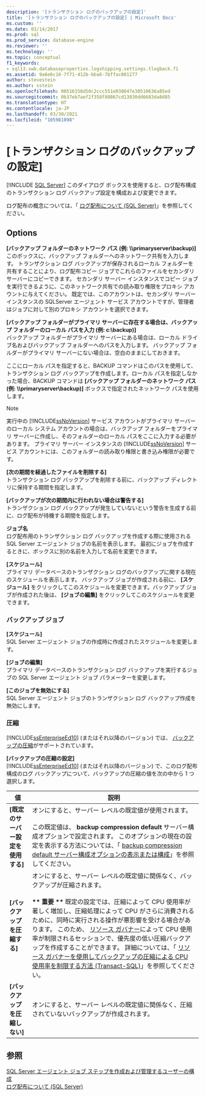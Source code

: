 ```yaml
---
description: '[トランザクション ログのバックアップの設定]'
title: '[トランザクション ログのバックアップの設定] | Microsoft Docs'
ms.custom: ''
ms.date: 03/14/2017
ms.prod: sql
ms.prod_service: database-engine
ms.reviewer: ''
ms.technology: ''
ms.topic: conceptual
f1_keywords:
- sql13.swb.databaseproperties.logshipping.settings.tlogback.f1
ms.assetid: 9a6e6c16-7f71-412b-bba6-7bffac001277
author: stevestein
ms.author: sstein
ms.openlocfilehash: 00516158d50c2ccc551e038647e38510636a85ed
ms.sourcegitcommit: 0b37eb7aef2f358f80867cd13830dd6683da8d85
ms.translationtype: HT
ms.contentlocale: ja-JP
ms.lasthandoff: 03/30/2021
ms.locfileid: "105981098"
---
```

# <a name="log-shipping-transaction-log-backup-settings"></a>[トランザクション ログのバックアップの設定]
 [!INCLUDE [SQL Server](../../includes/applies-to-version/sqlserver.md)]
  このダイアログ ボックスを使用すると、ログ配布構成のトランザクション ログ バックアップ設定を構成および変更できます。  
  
 ログ配布の概念については、「 [ログ配布について &#40;SQL Server&#41;](../../database-engine/log-shipping/about-log-shipping-sql-server.md)」を参照してください。  
  
## <a name="options"></a>Options  
 **[バックアップ フォルダーのネットワーク パス (例: \\\\primaryserver\\backup)]**  
 このボックスに、バックアップ フォルダーへのネットワーク共有を入力します。 トランザクション ログ バックアップが保存されるローカル フォルダーを共有することにより、ログ配布コピー ジョブでこれらのファイルをセカンダリ サーバーにコピーできます。 セカンダリ サーバー インスタンスでコピー ジョブを実行できるように、このネットワーク共有での読み取り権限をプロキシ アカウントに与えてください。 既定では、このアカウントは、セカンダリ サーバー インスタンスの SQLServer エージェント サービス アカウントですが、管理者はジョブに対して別のプロキシ アカウントを選択できます。  
  
 **[バックアップ フォルダーがプライマリ サーバーに存在する場合は、バックアップ フォルダーのローカル パスを入力 (例: c:\\backup)]**  
 バックアップ フォルダーがプライマリ サーバーにある場合は、ローカル ドライブ名およびバックアップ フォルダーへのパスを入力します。 バックアップ フォルダーがプライマリ サーバーにない場合は、空白のままにしておきます。  
  
 ここにローカル パスを指定すると、BACKUP コマンドはこのパスを使用して、トランザクション ログ バックアップを作成します。ローカル パスを指定しなかった場合、BACKUP コマンドは **[バックアップ フォルダーのネットワーク パス (例: \\\\primaryserver\\backup)]** ボックスで指定されたネットワーク パスを使用します。  
  
> [!NOTE]  
>  実行中の [!INCLUDE[ssNoVersion](../../includes/ssnoversion-md.md)] サービス アカウントがプライマリ サーバーのローカル システム アカウントの場合は、バックアップ フォルダーをプライマリ サーバーに作成し、そのフォルダーのローカル パスをここに入力する必要があります。 プライマリ サーバー インスタンスの [!INCLUDE[ssNoVersion](../../includes/ssnoversion-md.md)] サービス アカウントには、このフォルダーの読み取り権限と書き込み権限が必要です。  
  
 **[次の期間を経過したファイルを削除する]**  
 トランザクション ログ バックアップを削除する前に、バックアップ ディレクトリに保持する期間を指定します。  
  
 **[バックアップが次の期間内に行われない場合は警告する]**  
 トランザクション ログ バックアップが発生していないという警告を生成する前に、ログ配布が待機する期間を指定します。  
  
 **ジョブ名**  
 ログ配布用のトランザクション ログ バックアップを作成する際に使用される SQL Server エージェント ジョブの名前を表示します。 最初にジョブを作成するときに、ボックスに別の名前を入力して名前を変更できます。  
  
 **[スケジュール]**  
 プライマリ データベースのトランザクション ログのバックアップに関する現在のスケジュールを表示します。 バックアップ ジョブが作成される前に、 **[スケジュール]** をクリックしてこのスケジュールを変更できます。バックアップ ジョブが作成された後は、 **[ジョブの編集]** をクリックしてこのスケジュールを変更できます。  
  
### <a name="backup-job"></a>バックアップ ジョブ  
 **[スケジュール]**  
 SQL Server エージェント ジョブの作成時に作成されたスケジュールを変更します。  
  
 **[ジョブの編集]**  
 プライマリ データベースのトランザクション ログ バックアップを実行するジョブの SQL Server エージェント ジョブ パラメーターを変更します。  
  
 **[このジョブを無効にする]**  
 SQL Server エージェント ジョブのトランザクション ログ バックアップ作成を無効にします。  
  
### <a name="compression"></a>圧縮  
 [!INCLUDE[ssEnterpriseEd10](../../includes/ssenterpriseed10-md.md)] (またはそれ以降のバージョン) では、 [バックアップの圧縮](../../relational-databases/backup-restore/backup-compression-sql-server.md)がサポートされています。  
  
 **[バックアップの圧縮の設定]**  
 [!INCLUDE[ssEnterpriseEd10](../../includes/ssenterpriseed10-md.md)] (またはそれ以降のバージョン) で、このログ配布構成のログ バックアップについて、バックアップの圧縮の値を次の中から 1 つ選択します。  
  
|値|説明|  
|-|-|  
|**[既定のサーバー設定を使用する]**|オンにすると、サーバー レベルの既定値が使用されます。<br /><br /> この既定値は、 **backup compression default** サーバー構成オプションで設定されます。 このオプションの現在の設定を表示する方法については、「 [backup compression default サーバー構成オプションの表示または構成](../../database-engine/configure-windows/view-or-configure-the-backup-compression-default-server-configuration-option.md)」を参照してください。|  
|**[バックアップを圧縮する]**|オンにすると、サーバー レベルの既定値に関係なく、バックアップが圧縮されます。<br /><br /> **\*\* 重要 \*\*** 既定の設定では、圧縮によって CPU 使用率が著しく増加し、圧縮処理によって CPU がさらに消費されるために、同時に実行される操作が悪影響を受ける場合があります。 このため、 [リソース ガバナー](../../relational-databases/resource-governor/resource-governor.md)によって CPU 使用率が制限されるセッションで、優先度の低い圧縮バックアップを作成することができます。 詳細については、「 [リソース ガバナーを使用してバックアップの圧縮による CPU 使用率を制限する方法 &#40;Transact-SQL&#41;](../../relational-databases/backup-restore/use-resource-governor-to-limit-cpu-usage-by-backup-compression-transact-sql.md)」を参照してください。|  
|**[バックアップを圧縮しない]**|オンにすると、サーバー レベルの既定値に関係なく、圧縮されていないバックアップが作成されます。|  
  
## <a name="see-also"></a>参照  
 [SQL Server エージェント ジョブ ステップを作成および管理するユーザーの構成](../../ssms/agent/configure-a-user-to-create-and-manage-sql-server-agent-jobs.md)   
 [ログ配布について &#40;SQL Server&#41;](../../database-engine/log-shipping/about-log-shipping-sql-server.md)  
  
  
